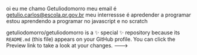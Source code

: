 oi eu me chamo Getuliodomorro
meu email é getulio.carlos@escola.pr.gov.br
meu interressse é apredender a programar 
estou aprendendo a programar no javascript e no scratch 


getuliodomorro/getuliodomorro is a ✨ special ✨ repository because its `README.md` (this file) appears on your GitHub profile.
You can click the Preview link to take a look at your changes.
--->
